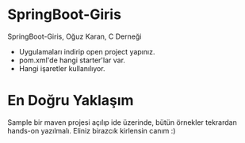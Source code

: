 # SpringBoot-Giris
SpringBoot-Giris, Oğuz Karan, C Derneği

- Uygulamaları indirip open project yapınız.
- pom.xml'de hangi starter'lar var.
- Hangi işaretler kullanılıyor.

# En Doğru Yaklaşım
Sample bir maven projesi açılıp ide üzerinde, bütün örnekler tekrardan hands-on yazılmalı. Eliniz birazcık kirlensin canım :)
